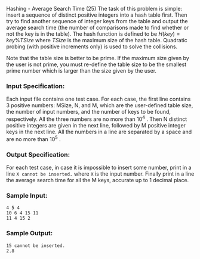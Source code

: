 Hashing - Average Search Time (25)
The task of this problem is simple: insert a sequence of distinct positive
integers into a hash table first. Then try to find another sequence of integer
keys from the table and output the average search time (the number of
comparisons made to find whether or not the key is in the table). The hash
function is defined to be $H(key) = key \% TSize$ where $TSize$ is the maximum
size of the hash table. Quadratic probing (with positive increments only) is
used to solve the collisions.

Note that the table size is better to be prime. If the maximum size given by
the user is not prime, you must re-define the table size to be the smallest
prime number which is larger than the size given by the user.

### Input Specification:

Each input file contains one test case. For each case, the first line contains
3 positive numbers: MSize, N, and M, which are the user-defined table size,
the number of input numbers, and the number of keys to be found, respectively.
All the three numbers are no more than $10^4$ . Then N distinct positive
integers are given in the next line, followed by M positive integer keys in
the next line. All the numbers in a line are separated by a space and are no
more than $10^5$ .

### Output Specification:

For each test case, in case it is impossible to insert some number, print in a
line `X cannot be inserted.` where `X` is the input number. Finally print in a
line the average search time for all the M keys, accurate up to 1 decimal
place.

### Sample Input:

    
    
    4 5 4
    10 6 4 15 11
    11 4 15 2
    

### Sample Output:

    
    
    15 cannot be inserted.
    2.8
    

